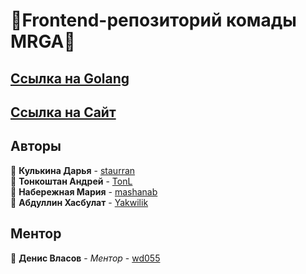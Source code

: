 # 🍄Frontend-репозиторий комады MRGA🍄

## [Ссылка на Golang](https://github.com/go-park-mail-ru/2023_1_MRGA)
## [Ссылка на Сайт](https://meetme-app.ru)

## Авторы

📎 **Кулькина Дарья** - [staurran](https://github.com/staurran)  
📎 **Тонкоштан Андрей** - [TonL](https://github.com/TonL)  
📎 **Набережная Мария** - [mashanab](https://github.com/mashanab)  
📎 **Абдуллин Хасбулат** - [Yakwilik](Yakwilik)  

## Ментор
📎 **Денис Власов** - *Ментор* - [wd055](https://github.com/wd055)
